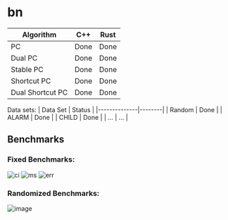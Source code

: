 # bn

| Algorithm        | C++      | Rust      |
|------------------|-------------|-------------|
| PC               | Done        | Done        |
| Dual PC          | Done        | Done        |
| Stable PC        | Done        | Done        |
| Shortcut PC      | Done | Done |
| Dual Shortcut PC | Done | Done |

Data sets:
| Data Set     | Status |
|--------------|--------|
| Random       | Done   |
| ALARM        | Done   |
| CHILD        | Done   |
| ...          | ...    |

## Benchmarks
### Fixed Benchmarks:
![ci](https://github.com/Invariance-NaN/bn/assets/51858957/57002196-91cb-476c-974d-410a4956ec4d)
![ms](https://github.com/Invariance-NaN/bn/assets/51858957/14dbeb75-bd3f-4cf8-b13e-87025f96466a)
![err](https://github.com/Invariance-NaN/bn/assets/51858957/cbd82330-9b20-4749-bc10-4405026dbeeb)

### Randomized Benchmarks:
![image](https://github.com/Invariance-NaN/bn/assets/51858957/343a712e-45c4-497d-ae1e-e8280f88aed1)

